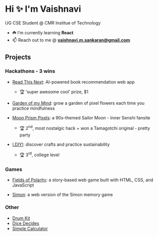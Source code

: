<h1>Hi ✨ I'm Vaishnavi</h1>

UG CSE Student @ CMR Institue of Technology
- ☘️ I’m currently learning **React**
- 📫 Reach out to me @ **vaishnavi.m.sankaran@gmail.com**

## Projects

### Hackathons - 3 wins
- [Read This Next](https://github.com/vams-skn/read-this-next): AI-powered book recommendation web app
    - 🏆 'super awesome cool' prize, $1

- [Garden of my Mind](https://github.com/vams-skn/garden-of-my-mind): grow a garden of pixel flowers each time you practice mindfulness

- [Moon Prism Pixels](https://github.com/vams-skn/moon-prism-pixels): a 90s-themed Sailor Moon - Inner Senshi fansite
    - 🏆 2<sup>nd</sup>, most nostalgic hack + won a Tamagotchi original - pretty party

- [I.DIY!](https://github.com/vams-skn/i-diy): discover crafts and practice sustainability
    - 🏆 3<sup>rd</sup>, college level

### Games
- [Fields of Polarity](https://github.com/vams-skn/fields-of-polarity): a story-based web game built with HTML, CSS, and JavaScript

- [Simon](https://github.com/vams-skn/simon): a web version of the Simon memory game

### Other
- [Drum Kit](https://github.com/vams-skn/drum-kit)
- [Dice Decides](https://github.com/vams-skn/dice-decides)
- [Simple Calculator](https://github.com/vams-skn/simple-calculator)
